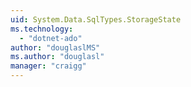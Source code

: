 ```yaml
---
uid: System.Data.SqlTypes.StorageState
ms.technology: 
  - "dotnet-ado"
author: "douglaslMS"
ms.author: "douglasl"
manager: "craigg"
---
```

